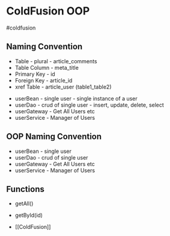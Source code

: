 
# ColdFusion OOP
#coldfusion

## Naming Convention
* Table - plural - article_comments
* Table Column - meta_title
* Primary Key - id
* Foreign Key - article_id
* xref Table - article_user (table1_table2)
- userBean - single user - single instance of a user
- userDao - crud of single user - insert, update, delete, select
- userGateway - Get All Users etc
- userService - Manager of Users 


## OOP Naming Convention
- userBean - single user 
- userDao - crud of single user
- userGateway - Get All Users etc
- userService - Manager of Users 

## Functions 
- getAll()
- getById(id)


- [[ColdFusion]]
